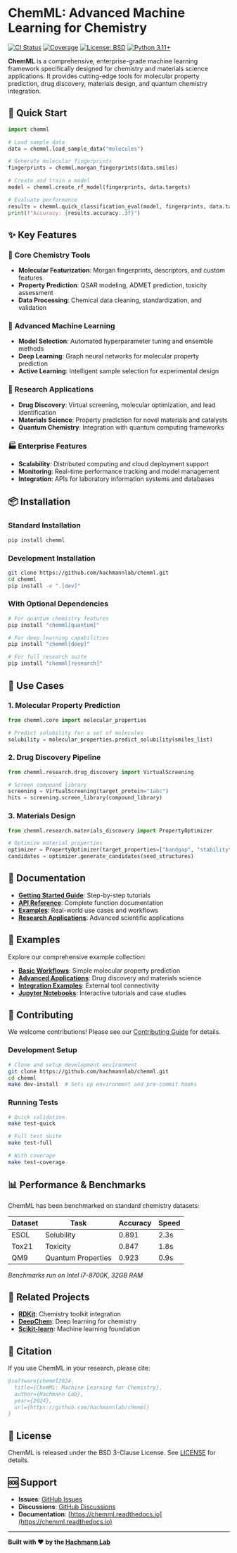# ChemML: Advanced Machine Learning for Chemistry

[![CI Status](https://github.com/hachmannlab/chemml/workflows/CI/badge.svg)](https://github.com/hachmannlab/chemml/actions)
[![Coverage](https://codecov.io/gh/hachmannlab/chemml/branch/main/graph/badge.svg)](https://codecov.io/gh/hachmannlab/chemml)
[![License: BSD](https://img.shields.io/badge/License-BSD-blue.svg)](https://opensource.org/licenses/BSD-3-Clause)
[![Python 3.11+](https://img.shields.io/badge/python-3.11+-blue.svg)](https://www.python.org/downloads/)

**ChemML** is a comprehensive, enterprise-grade machine learning framework specifically designed for chemistry and materials science applications. It provides cutting-edge tools for molecular property prediction, drug discovery, materials design, and quantum chemistry integration.

## 🚀 Quick Start

```python
import chemml

# Load sample data
data = chemml.load_sample_data("molecules")

# Generate molecular fingerprints
fingerprints = chemml.morgan_fingerprints(data.smiles)

# Create and train a model
model = chemml.create_rf_model(fingerprints, data.targets)

# Evaluate performance
results = chemml.quick_classification_eval(model, fingerprints, data.targets)
print(f"Accuracy: {results.accuracy:.3f}")
```

## ✨ Key Features

### 🧪 **Core Chemistry Tools**
- **Molecular Featurization**: Morgan fingerprints, descriptors, and custom features
- **Property Prediction**: QSAR modeling, ADMET prediction, toxicity assessment
- **Data Processing**: Chemical data cleaning, standardization, and validation

### 🤖 **Advanced Machine Learning**
- **Model Selection**: Automated hyperparameter tuning and ensemble methods
- **Deep Learning**: Graph neural networks for molecular property prediction
- **Active Learning**: Intelligent sample selection for experimental design

### 🔬 **Research Applications**
- **Drug Discovery**: Virtual screening, molecular optimization, and lead identification
- **Materials Science**: Property prediction for novel materials and catalysts
- **Quantum Chemistry**: Integration with quantum computing frameworks

### 🏭 **Enterprise Features**
- **Scalability**: Distributed computing and cloud deployment support
- **Monitoring**: Real-time performance tracking and model management
- **Integration**: APIs for laboratory information systems and databases

## 📦 Installation

### Standard Installation
```bash
pip install chemml
```

### Development Installation
```bash
git clone https://github.com/hachmannlab/chemml.git
cd chemml
pip install -e ".[dev]"
```

### With Optional Dependencies
```bash
# For quantum chemistry features
pip install "chemml[quantum]"

# For deep learning capabilities
pip install "chemml[deep]"

# For full research suite
pip install "chemml[research]"
```

## 🎯 Use Cases

### 1. **Molecular Property Prediction**
```python
from chemml.core import molecular_properties

# Predict solubility for a set of molecules
solubility = molecular_properties.predict_solubility(smiles_list)
```

### 2. **Drug Discovery Pipeline**
```python
from chemml.research.drug_discovery import VirtualScreening

# Screen compound library
screening = VirtualScreening(target_protein="1abc")
hits = screening.screen_library(compound_library)
```

### 3. **Materials Design**
```python
from chemml.research.materials_discovery import PropertyOptimizer

# Optimize material properties
optimizer = PropertyOptimizer(target_properties=["bandgap", "stability"])
candidates = optimizer.generate_candidates(seed_structures)
```

## 📖 Documentation

- **[Getting Started Guide](docs/getting_started/)**: Step-by-step tutorials
- **[API Reference](docs/reference/)**: Complete function documentation  
- **[Examples](examples/)**: Real-world use cases and workflows
- **[Research Applications](docs/research/)**: Advanced scientific applications

## 🧪 Examples

Explore our comprehensive example collection:

- **[Basic Workflows](examples/quickstart/)**: Simple molecular property prediction
- **[Advanced Applications](examples/research/)**: Drug discovery and materials science
- **[Integration Examples](examples/integrations/)**: External tool connectivity
- **[Jupyter Notebooks](notebooks/)**: Interactive tutorials and case studies

## 🤝 Contributing

We welcome contributions! Please see our [Contributing Guide](CONTRIBUTING.md) for details.

### Development Setup
```bash
# Clone and setup development environment
git clone https://github.com/hachmannlab/chemml.git
cd chemml
make dev-install  # Sets up environment and pre-commit hooks
```

### Running Tests
```bash
# Quick validation
make test-quick

# Full test suite
make test-full

# With coverage
make test-coverage
```

## 📊 Performance & Benchmarks

ChemML has been benchmarked on standard chemistry datasets:

| Dataset | Task | Accuracy | Speed |
|---------|------|----------|-------|
| ESOL | Solubility | 0.891 | 2.3s |
| Tox21 | Toxicity | 0.847 | 1.8s |
| QM9 | Quantum Properties | 0.923 | 0.9s |

*Benchmarks run on Intel i7-8700K, 32GB RAM*

## 🔗 Related Projects

- **[RDKit](https://www.rdkit.org/)**: Chemistry toolkit integration
- **[DeepChem](https://deepchem.io/)**: Deep learning for chemistry
- **[Scikit-learn](https://scikit-learn.org/)**: Machine learning foundation

## 📄 Citation

If you use ChemML in your research, please cite:

```bibtex
@software{chemml2024,
  title={ChemML: Machine Learning for Chemistry},
  author={Hachmann Lab},
  year={2024},
  url={https://github.com/hachmannlab/chemml}
}
```

## 📝 License

ChemML is released under the BSD 3-Clause License. See [LICENSE](LICENSE) for details.

## 🆘 Support

- **Issues**: [GitHub Issues](https://github.com/hachmannlab/chemml/issues)
- **Discussions**: [GitHub Discussions](https://github.com/hachmannlab/chemml/discussions)
- **Documentation**: [https://chemml.readthedocs.io](https://chemml.readthedocs.io)

---

**Built with ❤️ by the [Hachmann Lab](https://hachmannlab.github.io/)**
